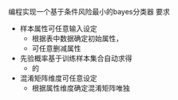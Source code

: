 编程实现一个基于条件风险最小的bayes分类器
要求
+ 样本属性可任意输入设定
  + 根据表中数据确定初始属性，
  + 可任意删减属性
+ 先验概率基于训练样本集合自动求得
  + 的
+ 混淆矩阵维度可任意设定
  + 根据属性维度确定混淆矩阵唯独
